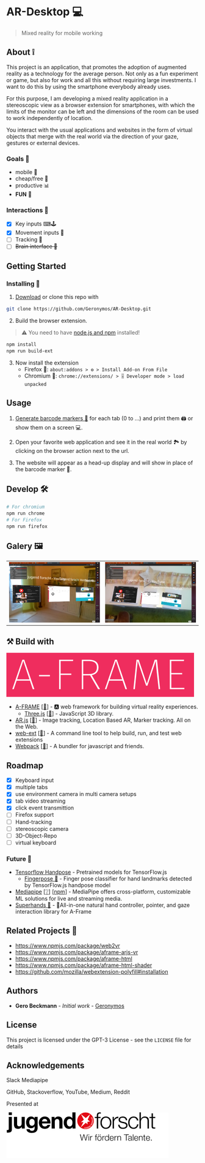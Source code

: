 # AR-Desktop 💻
> Mixed reality for mobile working

<!-- ## Table of Contents

1. About
2. Getting Started
3. Usage
4. Develop
5. Galery
6. Build with
7. Roadmap
8. Related Projects
9. Authors
10. License
11. Acknowledgements -->


## About ❕
This project is an application, that promotes the adoption of augmented reality 
as a technology for the average person.
Not only as a fun experiment or game, but also
for work and all this without requiring large investments.
I want to do this by using the smartphone everybody already uses.

For this purpose, I am developing a mixed reality application in a stereoscopic view as a browser extension for smartphones, with which the limits of the monitor can be left and the dimensions of the room can be used to work independently of location.

You interact with the usual applications and websites in the form of virtual objects that merge with the real world via the direction of your gaze, gestures or external devices.

### Goals 🏁

- mobile 🏃
- cheap/free 💸
- productive 📊
- **FUN** 🥳

### Interactions 💪

- [X] Key inputs ⌨🕹
- [X] Movement inputs 📱
- [ ] Tracking 📸
- [ ] ~~Brain interface 🧠~~

## Getting Started

### Installing 📲

1. [Download](https://github.com/Geronymos/AR-Desktop/archive/minimal-browser.zip) or clone this repo with
```sh
git clone https://github.com/Geronymos/AR-Desktop.git
```
2. Build the browser extension. 
> ⚠ You need to have [node.js and npm](https://nodejs.org/)  installed! 
```sh
npm install
npm run build-ext
```
3. Now install the extension
    - Firefox 🦊: `about:addons > ⚙ > Install Add-on From File`
    - Chromium 🧿: `chrome://extensions/ > 🎚 Developer mode > load unpacked`

## Usage

1. [Generate barcode markers 🔳](https://au.gmented.com/app/marker/marker.php) for each tab (0 to ...) and print them 🖨 or show them on a screen 💻. 

2. Open your favorite web application and see it in the real world 🏞 by clicking on the browser action next to the url. 

3. The website will appear as a head-up display and will show in place of the barcode marker 🔳. 

## Develop 🛠

```sh
# For chromium
npm run chrome
# For Firefox
npm run firefox
```

## Galery 🖼

<table>
<tr>
<td><img alt="HUD" src="docs/hud.jpg"/></td>
<td><img alt="Marker" src="docs/marker.jpg"/></td>
</tr>
</table>





## ⚒ Build with

[![A-FRAME](docs/aframe-logo.png)](https://aframe.io/)

- [A-FRAME](https://aframe.io/) [[🐙](https://github.com/aframevr/aframe)] - 🅰 web framework for building virtual reality experiences. 
    - [Three.js](https://threejs.org/) [[🐙](https://github.com/mrdoob/three.js)] - JavaScript 3D library. 
- [AR.js](https://ar-js-org.github.io/AR.js-Docs/) [[🐙](https://github.com/AR-js-org/AR.js)] - Image tracking, Location Based AR, Marker tracking. All on the Web. 
- [web-ext](https://extensionworkshop.com/documentation/develop/getting-started-with-web-ext/) [[🐙](https://github.com/mozilla/web-ext)] - A command line tool to help build, run, and test web extensions 
- [Webpack](https://webpack.js.org/) [[🐙](https://github.com/webpack/webpack)] - A bundler for javascript and friends. 

## Roadmap

- [X] Keyboard input
- [X] multiple tabs
- [X] use environment camera in multi camera setups
- [X] tab video streaming
- [X] click event transmittion
- [ ] Firefox support
- [ ] Hand-tracking
- [ ] stereoscopic camera
- [ ] 3D-Object-Repo
- [ ] virtual keyboard

### Future 👾

- [Tensorflow Handpose](https://github.com/tensorflow/tfjs-models/tree/master/handpose) - Pretrained models for TensorFlow.js 
    - [Fingerpose 🐙](https://github.com/andypotato/fingerpose) - Finger pose classifier for hand landmarks detected by TensorFlow.js handpose model 
- [Mediapipe](https://google.github.io/mediapipe/solutions/hands) [[❔](https://google.github.io/mediapipe/solutions/hands#javascript-solution-api)] [[npm](https://www.npmjs.com/package/@mediapipe/hands)] - MediaPipe offers cross-platform, customizable ML solutions for live and streaming media. 
- [Superhands 🐙](https://github.com/wmurphyrd/aframe-super-hands-component) - 👐All-in-one natural hand controller, pointer, and gaze interaction library for A-Frame 






## Related Projects 🔗

- https://www.npmjs.com/package/web2vr
- https://www.npmjs.com/package/aframe-arjs-vr
- https://www.npmjs.com/package/aframe-html
- https://www.npmjs.com/package/aframe-html-shader
- https://github.com/mozilla/webextension-polyfill#installation

## Authors

- **Gero Beckmann** - *Initial work* - [Geronymos](https://github.com/Geronymos)

## License

This project is licensed under the GPT-3 License - see the `LICENSE` file for details

## Acknowledgements

Slack Mediapipe

GitHub, Stackoverflow, YouTube, Medium, Reddit

Presented at

[![Jugend forscht](docs/JuFo-banner.png)](https://www.jugend-forscht.de/)
